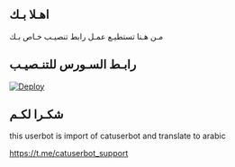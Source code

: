 ## اهـلا بـك
مـن هـنا تستطيـع عمـل رابط تنصيـب خـاص بـك

## رابـط السـورس للتنـصيـب

[![Deploy](https://www.herokucdn.com/deploy/button.svg)](https://heroku.com/deploy?template=https://github.com/pask/pack)

## شكـرا لكـم 


this userbot is import of catuserbot and translate to arabic

https://t.me/catuserbot_support
